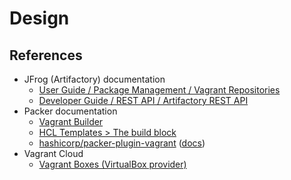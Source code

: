 # Design

## References

* JFrog (Artifactory) documentation
  * [User Guide / Package Management / Vagrant Repositories](https://www.jfrog.com/confluence/display/JFROG/Vagrant+Repositories)
  * [Developer Guide / REST API / Artifactory REST API](https://www.jfrog.com/confluence/display/JFROG/Artifactory+REST+API)
* Packer documentation
  * [Vagrant Builder](https://www.packer.io/docs/builders/vagrant)
  * [HCL Templates > The build block](https://www.packer.io/docs/templates/hcl_templates/blocks/build)
  * [hashicorp/packer-plugin-vagrant](https://github.com/hashicorp/packer-plugin-vagrant) ([docs](https://github.com/hashicorp/packer-plugin-vagrant/tree/main/docs))
* Vagrant Cloud
  * [Vagrant Boxes (VirtualBox provider)](https://app.vagrantup.com/boxes/search?page=0&provider=virtualbox)
